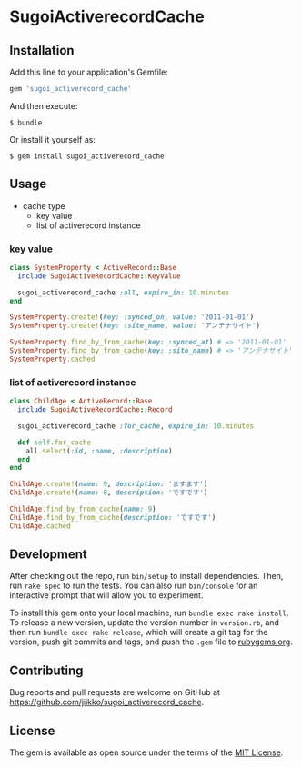 # SugoiActiverecordCache
## Installation

Add this line to your application's Gemfile:

```ruby
gem 'sugoi_activerecord_cache'
```

And then execute:

    $ bundle

Or install it yourself as:

    $ gem install sugoi_activerecord_cache

## Usage
* cache type
  * key value
  * list of activerecord instance

### key value
```ruby
class SystemProperty < ActiveRecord::Base
  include SugoiActiveRecordCache::KeyValue

  sugoi_activerecord_cache :all, expire_in: 10.minutes
end

SystemProperty.create!(key: :synced_on, value: '2011-01-01')
SystemProperty.create!(key: :site_name, value: 'アンテナサイト')

SystemProperty.find_by_from_cache(key: :synced_at) # => '2011-01-01'
SystemProperty.find_by_from_cache(key: :site_name) # => 'アンテナサイト'
SystemProperty.cached
```

### list of activerecord instance
```ruby
class ChildAge < ActiveRecord::Base
  include SugoiActiveRecordCache::Record

  sugoi_activerecord_cache :for_cache, expire_in: 10.minutes

  def self.for_cache
    all.select(:id, :name, :description)
  end
end

ChildAge.create!(name: 9, description: 'ますます')
ChildAge.create!(name: 8, description: 'ですです')

ChildAge.find_by_from_cache(name: 9)
ChildAge.find_by_from_cache(description: 'ですです')
ChildAge.cached
```

## Development

After checking out the repo, run `bin/setup` to install dependencies. Then, run `rake spec` to run the tests. You can also run `bin/console` for an interactive prompt that will allow you to experiment.

To install this gem onto your local machine, run `bundle exec rake install`. To release a new version, update the version number in `version.rb`, and then run `bundle exec rake release`, which will create a git tag for the version, push git commits and tags, and push the `.gem` file to [rubygems.org](https://rubygems.org).

## Contributing

Bug reports and pull requests are welcome on GitHub at https://github.com/jiikko/sugoi_activerecord_cache.


## License

The gem is available as open source under the terms of the [MIT License](http://opensource.org/licenses/MIT).
